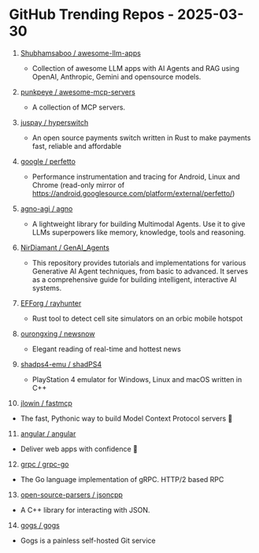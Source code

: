 # GitHub Trending Repos - 2025-03-30

1. [Shubhamsaboo /    awesome-llm-apps](https://github.com/Shubhamsaboo/awesome-llm-apps)
   - Collection of awesome LLM apps with AI Agents and RAG using OpenAI, Anthropic, Gemini and opensource models.

2. [punkpeye /    awesome-mcp-servers](https://github.com/punkpeye/awesome-mcp-servers)
   - A collection of MCP servers.

3. [juspay /    hyperswitch](https://github.com/juspay/hyperswitch)
   - An open source payments switch written in Rust to make payments fast, reliable and affordable

4. [google /    perfetto](https://github.com/google/perfetto)
   - Performance instrumentation and tracing for Android, Linux and Chrome (read-only mirror of https://android.googlesource.com/platform/external/perfetto/)

5. [agno-agi /    agno](https://github.com/agno-agi/agno)
   - A lightweight library for building Multimodal Agents. Use it to give LLMs superpowers like memory, knowledge, tools and reasoning.

6. [NirDiamant /    GenAI_Agents](https://github.com/NirDiamant/GenAI_Agents)
   - This repository provides tutorials and implementations for various Generative AI Agent techniques, from basic to advanced. It serves as a comprehensive guide for building intelligent, interactive AI systems.

7. [EFForg /    rayhunter](https://github.com/EFForg/rayhunter)
   - Rust tool to detect cell site simulators on an orbic mobile hotspot

8. [ourongxing /    newsnow](https://github.com/ourongxing/newsnow)
   - Elegant reading of real-time and hottest news

9. [shadps4-emu /    shadPS4](https://github.com/shadps4-emu/shadPS4)
   - PlayStation 4 emulator for Windows, Linux and macOS written in C++

10. [jlowin /    fastmcp](https://github.com/jlowin/fastmcp)
   - The fast, Pythonic way to build Model Context Protocol servers 🚀

11. [angular /    angular](https://github.com/angular/angular)
   - Deliver web apps with confidence 🚀

12. [grpc /    grpc-go](https://github.com/grpc/grpc-go)
   - The Go language implementation of gRPC. HTTP/2 based RPC

13. [open-source-parsers /    jsoncpp](https://github.com/open-source-parsers/jsoncpp)
   - A C++ library for interacting with JSON.

14. [gogs /    gogs](https://github.com/gogs/gogs)
   - Gogs is a painless self-hosted Git service

